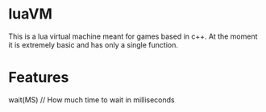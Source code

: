 # luaVM
This is a lua virtual machine meant for games based in c++. At the moment it is extremely basic and has only a single function.

# Features
wait(MS) // How much time to wait in milliseconds 

